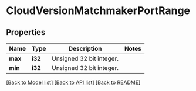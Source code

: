 # CloudVersionMatchmakerPortRange

## Properties

Name | Type | Description | Notes
------------ | ------------- | ------------- | -------------
**max** | **i32** | Unsigned 32 bit integer. | 
**min** | **i32** | Unsigned 32 bit integer. | 

[[Back to Model list]](../README.md#documentation-for-models) [[Back to API list]](../README.md#documentation-for-api-endpoints) [[Back to README]](../README.md)


